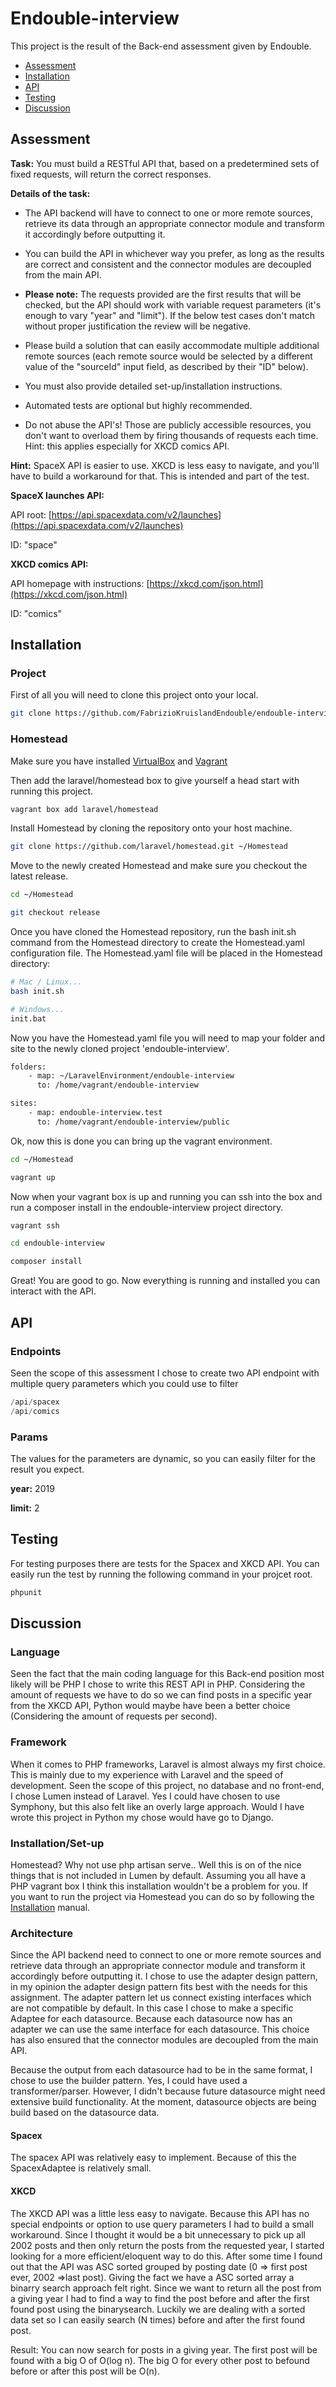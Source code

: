 # Endouble-interview

This project is the result of the Back-end assessment given by Endouble.

- [Assessment](#assessment)
- [Installation](#installation)
- [API](#api)
- [Testing](#testing)
- [Discussion](#discussion)


## Assessment

**Task:** You must build a RESTful API that, based on a predetermined sets of fixed requests, will return the correct responses.

**Details of the task:** 

* The API backend will have to connect to one or more remote sources, retrieve its data through an appropriate connector module and transform it accordingly before outputting it.

* You can build the API in whichever way you prefer, as long as the results are correct and consistent and the connector modules are decoupled from the main API.

* **Please note:** The requests provided are the first results that will be checked, but the API should work with variable request parameters (it's enough to vary "year" and "limit"). If the below test cases don't match without proper justification the review will be negative.

* Please build a solution that can easily accommodate multiple additional remote sources (each remote source would be selected by a different value of the "sourceId" input field, as described by their "ID" below).

* You must also provide detailed set-up/installation instructions.

* Automated tests are optional but highly recommended.

* Do not abuse the API's! Those are publicly accessible resources, you don't want to overload them by firing thousands of requests each time. Hint: this applies especially for XKCD comics API.

**Hint:** SpaceX API is easier to use. XKCD is less easy to navigate, and you'll have to build a workaround for that. This is intended and part of the test.

**SpaceX launches API:**

API root: [https://api.spacexdata.com/v2/launches](https://api.spacexdata.com/v2/launches)

ID: "space"

**XKCD comics API:**
 
API homepage with instructions: [https://xkcd.com/json.html](https://xkcd.com/json.html)

ID: "comics"


## Installation

### Project

First of all you will need to clone this project onto your local.

```bash
git clone https://github.com/FabrizioKruislandEndouble/endouble-interview
```

### Homestead

Make sure you have installed [VirtualBox](https://www.virtualbox.org/wiki/Downloads) and [Vagrant](https://www.vagrantup.com/downloads.html)

Then add the laravel/homestead box to give yourself a head start with running this project.

```bash
vagrant box add laravel/homestead
```

Install Homestead by cloning the repository onto your host machine. 

```bash
git clone https://github.com/laravel/homestead.git ~/Homestead
```
Move to the newly created Homestead and make sure you checkout the latest release.

```bash
cd ~/Homestead
```
```bash
git checkout release
```

Once you have cloned the Homestead repository, run the bash init.sh command from the Homestead directory to create the Homestead.yaml configuration file. The Homestead.yaml file will be placed in the Homestead directory:

```bash
# Mac / Linux...
bash init.sh

# Windows...
init.bat
```

Now you have the Homestead.yaml file you will need to map your folder and site to the newly cloned project 'endouble-interview'.

```bash
folders:
    - map: ~/LaravelEnvironment/endouble-interview
      to: /home/vagrant/endouble-interview

sites:
    - map: endouble-interview.test
      to: /home/vagrant/endouble-interview/public
```

Ok, now this is done you can bring up the vagrant environment. 

```bash
cd ~/Homestead
```

```bash
vagrant up
```

Now when your vagrant box is up and running you can ssh into the box and run a composer install in the endouble-interview project directory.


```bash
vagrant ssh
```

```bash
cd endouble-interview
```

```bash
composer install
```

Great! You are good to go. Now everything is running and installed you can interact with the API.


## API

### Endpoints

Seen the scope of this assessment I chose to create two API endpoint with multiple query parameters which you could use to filter 

```python
/api/spacex
/api/comics
```

### Params
The values for the parameters are dynamic, so you can easily filter for the result you expect.

**year:** 2019

**limit:** 2

## Testing

For testing purposes there are tests for the Spacex and XKCD API. You can easily run the test by running the following command in your projcet root.

```bash
phpunit
```

## Discussion

### Language
Seen the fact that the main coding language for this Back-end position most likely will be PHP I chose to write this REST API in PHP. Considering the amount of requests we have to do so we can find posts in a specific year from the XKCD API, Python would maybe have been a better choice (Considering the amount of requests per second).

### Framework
When it comes to PHP frameworks, Laravel is almost always my first choice. This is mainly due to my experience with Laravel and the speed of development. Seen the scope of this project, no database and no front-end, I chose Lumen instead of Laravel. Yes I could have chosen to use Symphony, but this also felt like an overly large approach. Would I have wrote this project in Python my chose would have go to Django.

### Installation/Set-up
Homestead? Why not use php artisan serve.. Well this is on of the nice things that is not included in Lumen by default. Assuming you all have a PHP vagrant box I think this installation wouldn't be a problem for you. If you want to run the project via Homestead you can do so by following the [Installation](#installation) manual.

### Architecture
Since the API backend need to connect to one or more remote sources and retrieve data through an appropriate connector module and transform it accordingly before outputting it. I chose to use the adapter design pattern, in my opinion the adapter design pattern fits best with the needs for this assignment. The adapter pattern let us connect existing interfaces which are not compatible by default. In this case I chose to make a specific Adaptee for each datasource. Because each datasource now has an adapter we can use the same interface for each datasource. This choice has also ensured that the connector modules are decoupled from the main API.

Because the output from each datasource had to be in the same format, I chose to use the builder pattern. Yes, I could have used a transformer/parser. However, I didn't because future datasource might need extensive build functionality. At the moment, datasource objects are being build based on the datasource data.

#### Spacex
The spacex API was relatively easy to implement. Because of this the SpacexAdaptee is relatively small.

#### XKCD
The XKCD API was a little less easy to navigate. Because this API has no special endpoints or option to use query parameters I had to build a small workaround. Since I thought it would be a bit unnecessary to pick up all 2002 posts and then only return the posts from the requested year, I started looking for a more efficient/eloquent way to do this. After some time I found out that the API was ASC sorted grouped by posting date (0 => first post ever, 2002 =>last post). Giving the fact we have a ASC sorted array a binarry search approach felt right. Since we want to return all the post from a giving year I had to find a way to find the post before and after the first found post using the binarysearch. Luckily we are dealing with a sorted data set so I can easily search (N times) before and after the first found post. 

Result: You can now search for posts in a giving year. The first post will be found with a big O of O(log n). The big O for every other post to befound before or after this post will be O(n).




